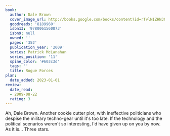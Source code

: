 ```yaml
---
book:
  author: Dale Brown
  cover_image_url: http://books.google.com/books/content?id=rTvlNIZHN30C&printsec=frontcover&img=1&zoom=1&edge=curl&source=gbs_api
  goodreads: '8189960'
  isbn13: '9780061560873'
  isbn9: null
  owned: ''
  pages: '352'
  publication_year: '2009'
  series: Patrick McLanahan
  series_position: '11'
  spine_color: '#603c3d'
  tags: ''
  title: Rogue Forces
plan:
  date_added: 2023-01-01
review:
  date_read:
  - 2009-08-22
  rating: 3
---
```


Ah, Dale Brown. Another cookie cutter plot, with ineffective politicians who despise the military techno-gear until it's too late. If the technology and the political scenarios weren't so interesting, I'd have given up on you by now. As it is... Three stars.
